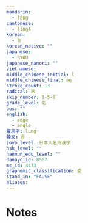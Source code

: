 ```yaml
---
mandarin:
  - léng
cantonese:
  - ling4
korean:
  - 능
korean_native: ""
japanese:
  - RYOU
japanese_nanori: ""
vietnamese:
middle_chinese_initial: l
middle_chinese_final: əŋ
stroke_count: 13
radical: 禾
skip_number: 1-5-8
grade_level: 名
pos: ""
english:
  - edge
  - angle
羅馬字: lung
韓文: 룽
joyo_level: 日本人名用漢字
hsk_level: ""
hanmun_edu_level: ""
danayo_id: 8567
mc_id: 4473
graphemic_classification: 夌
stand_in: "FALSE"
aliases:
---
```


# Notes
